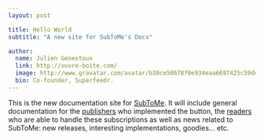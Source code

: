 ```yaml
---
layout: post

title: Hello World
subtitle: "A new site for SubToMe's Docs"

author:
  name: Julien Genestoux
  link: http://ouvre-boite.com/
  image: http://www.gravatar.com/avatar/b30ce50678f0e934eaa6697425c59dd7?s=256
  bio: Co-founder, Superfeedr.
---
```



This is the new documentation site for <a href="https://www.subtome.com/#/">SubToMe</a>. It will include general documentation for the <a href="http://docs.subtome.com/publishers/">publishers</a> who implemented the button, the <a href="http://docs.subtome.com/developers/">readers</a> who are able to handle these subscriptions as well as news related to SubToMe: new releases, interesting implementations, goodies... etc.





